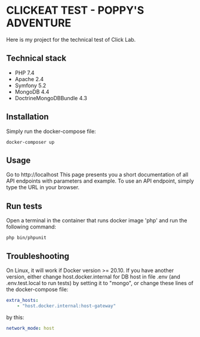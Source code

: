 CLICKEAT TEST - POPPY'S ADVENTURE
==================================

Here is my project for the technical test of Click Lab.

Technical stack
---------------
* PHP 7.4
* Apache 2.4
* Symfony 5.2
* MongoDB 4.4
* DoctrineMongoDBBundle 4.3

Installation
------------

Simply run the docker-compose file:

``docker-composer up``

Usage
-----

Go to http://localhost
This page presents you a short documentation of all API endpoints with parameters and example.
To use an API endpoint, simply type the URL in your browser.

Run tests
---------

Open a terminal in the container that runs docker image 'php' and run the following command:

``php bin/phpunit``

Troubleshooting
---------------

On Linux, it will work if Docker version >= 20.10.
If you have another version, either change host.docker.internal for DB host in file .env 
(and .env.test.local to run tests) by setting it to "mongo", or change these lines of the docker-compose file:

```yaml
extra_hosts:
    - "host.docker.internal:host-gateway"
```

by this:

```yaml
network_mode: host
```
